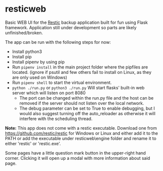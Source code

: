 # resticweb

Basic WEB UI for the [Restic](https://github.com/restic/restic) backup application built for fun using Flask framework.
Application still under development so parts are likely unfinished/broken.

The app can be run with the following steps for now:

* Install python3
* Install pip
* Install pipenv by using pip
* Run ```pipenv install``` in the main project folder where the pipfiles are located. (ignore if psutil and few others fail to install on Linux, as they are only used on Windows)
* Run ```pipenv shell``` to start the virtual environment.
* ```python ./run.py``` or ```python3 ./run.py``` Will start flasks' built-in web server which will listen on port 8080
  * The port can be changed within the run.py file and the host can be removed if the server should not listen over the local network.
  * The debug parameter can be set to True to enable debugging, but I would also suggest turning off the auto_reloader as otherwise it will interfere with the scheduling thread.
  

**Note:** This app does not come with a restic executable. Download one from https://github.com/restic/restic for Windows or Linux and either add it to the PATH or add the executable under resticweb\engine folder and rename it to either 'restic' or 'restic.exe'.

Some pages have a little question mark button in the upper-right hand corner. Clicking it will open up a modal with more information about said page.
